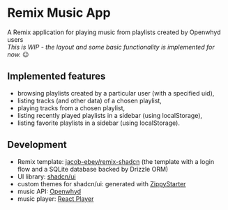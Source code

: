 # Remix Music App

A Remix application for playing music from playlists created by Openwhyd users\
*This is WIP - the layout and some basic functionality is implemented for now.* 😉

## Implemented features

- browsing playlists created by a particular user (with a specified uid),
- listing tracks (and other data) of a chosen playlist,
- playing tracks from a chosen playlist,
- listing recently played playlists in a sidebar (using localStorage),
- listing favorite playlists in a sidebar (using localStorage).


## Development

- Remix template: [jacob-ebey/remix-shadcn](https://github.com/jacob-ebey/remix-shadcn/) (the template with a login flow and a SQLite database backed by Drizzle ORM)
- UI library: [shadcn/ui](https://ui.shadcn.com/)
- custom themes for shadcn/ui: generated with [ZippyStarter](https://zippystarter.com/tools/shadcn-ui-theme-generator)
- music API: [Openwhyd](https://github.com/openwhyd/openwhyd)
- music player: [React Player](https://github.com/CookPete/react-player)

